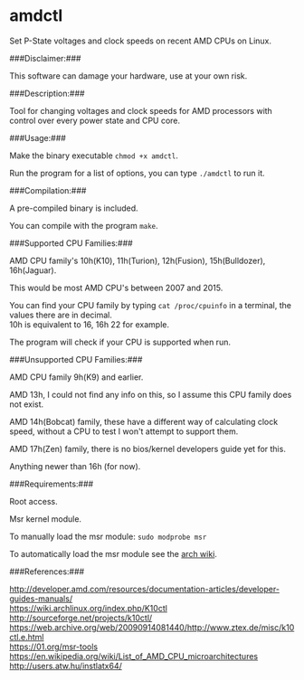 # amdctl
Set P-State voltages and clock speeds on recent AMD CPUs on Linux.

###Disclaimer:###

This software can damage your hardware, use at your own risk.

###Description:###

Tool for changing voltages and clock speeds for AMD processors with control over every power state and CPU core.

###Usage:###

Make the binary executable `chmod +x amdctl`.

Run the program for a list of options, you can type `./amdctl` to run it.

###Compilation:###

A pre-compiled binary is included.

You can compile with the program `make`.

###Supported CPU Families:###

AMD CPU family's 10h(K10), 11h(Turion), 12h(Fusion), 15h(Bulldozer), 16h(Jaguar).

This would be most AMD CPU's between 2007 and 2015.

You can find your CPU family by typing `cat /proc/cpuinfo` in a terminal, the values there are in decimal.  
10h is equivalent to 16, 16h 22 for example.

The program will check if your CPU is supported when run.

###Unsupported CPU Families:###

AMD CPU family 9h(K9) and earlier.

AMD 13h, I could not find any info on this, so I assume this CPU family does not exist.

AMD 14h(Bobcat) family, these have a different way of calculating clock speed, without a CPU to test I won't attempt to support them.

AMD 17h(Zen) family, there is no bios/kernel developers guide yet for this.

Anything newer than 16h (for now).

###Requirements:###

Root access.

Msr kernel module.

To manually load the msr module: `sudo modprobe msr`

To automatically load the msr module see the [arch wiki](https://wiki.archlinux.org/index.php/Kernel_modules#Automatic_module_handling).

###References:###

http://developer.amd.com/resources/documentation-articles/developer-guides-manuals/  
https://wiki.archlinux.org/index.php/K10ctl  
http://sourceforge.net/projects/k10ctl/  
https://web.archive.org/web/20090914081440/http://www.ztex.de/misc/k10ctl.e.html  
https://01.org/msr-tools  
https://en.wikipedia.org/wiki/List_of_AMD_CPU_microarchitectures  
http://users.atw.hu/instlatx64/  
